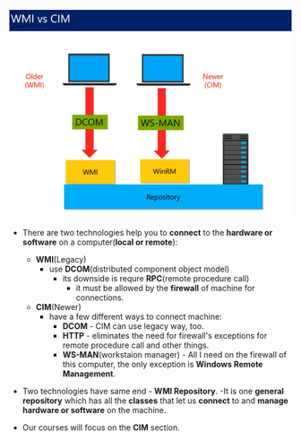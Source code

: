 ![alt](pic/bandicam%202022-10-09%2005-41-57-880.jpg)

- There are two technologies help you to **connect** to the **hardware or software** on a computer(**local or remote**):

  - **WMI**(Legacy)
    - use **DCOM**(distributed component object model)
      - its downside is requre **RPC**(remote procedure call)
        - it must be allowed by the **firewall** of machine for connections.
  - **CIM**(Newer)
    - have a few different ways to connect machine:
      - **DCOM** - CIM can use legacy way, too.
      - **HTTP** - eliminates the need for firewall's exceptions for remote procedure call and other things.
      - **WS-MAN**(workstaion manager) - All I need on the firewall of this computer, the only exception is **Windows Remote Management**.

- Two technologies have same end - **WMI Repository**.
  -It is one **general repository** which has all the **classes** that let us **connect** to and **manage** **hardware or software** on the machine.

- Our courses will focus on the **CIM** section.

